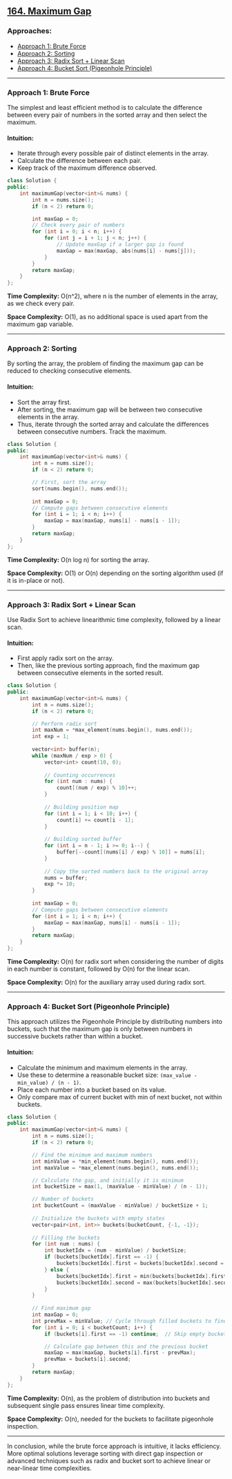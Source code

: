 ## [164. Maximum Gap](https://leetcode.com/problems/maximum-gap/)

### Approaches:
- [Approach 1: Brute Force](#approach-1-brute-force)
- [Approach 2: Sorting](#approach-2-sorting)
- [Approach 3: Radix Sort + Linear Scan](#approach-3-radix-sort--linear-scan)
- [Approach 4: Bucket Sort (Pigeonhole Principle)](#approach-4-bucket-sort-pigeonhole-principle)

---

### Approach 1: Brute Force

The simplest and least efficient method is to calculate the difference between every pair of numbers in the sorted array and then select the maximum.

#### Intuition:
- Iterate through every possible pair of distinct elements in the array.
- Calculate the difference between each pair.
- Keep track of the maximum difference observed.

```cpp
class Solution {
public:
    int maximumGap(vector<int>& nums) {
        int n = nums.size();
        if (n < 2) return 0;

        int maxGap = 0;
        // Check every pair of numbers
        for (int i = 0; i < n; i++) {
            for (int j = i + 1; j < n; j++) {
                // Update maxGap if a larger gap is found
                maxGap = max(maxGap, abs(nums[i] - nums[j]));
            }
        }
        return maxGap;
    }
};
```

**Time Complexity:** O(n^2), where n is the number of elements in the array, as we check every pair.

**Space Complexity:** O(1), as no additional space is used apart from the maximum gap variable.

---

### Approach 2: Sorting

By sorting the array, the problem of finding the maximum gap can be reduced to checking consecutive elements.

#### Intuition:
- Sort the array first.
- After sorting, the maximum gap will be between two consecutive elements in the array.
- Thus, iterate through the sorted array and calculate the differences between consecutive numbers. Track the maximum.

```cpp
class Solution {
public:
    int maximumGap(vector<int>& nums) {
        int n = nums.size();
        if (n < 2) return 0;

        // First, sort the array
        sort(nums.begin(), nums.end());
        
        int maxGap = 0;
        // Compute gaps between consecutive elements
        for (int i = 1; i < n; i++) {
            maxGap = max(maxGap, nums[i] - nums[i - 1]);
        }
        return maxGap;
    }
};
```

**Time Complexity:** O(n log n) for sorting the array.

**Space Complexity:** O(1) or O(n) depending on the sorting algorithm used (if it is in-place or not).

---

### Approach 3: Radix Sort + Linear Scan

Use Radix Sort to achieve linearithmic time complexity, followed by a linear scan.

#### Intuition:
- First apply radix sort on the array.
- Then, like the previous sorting approach, find the maximum gap between consecutive elements in the sorted result.

```cpp
class Solution {
public:
    int maximumGap(vector<int>& nums) {
        int n = nums.size();
        if (n < 2) return 0;

        // Perform radix sort
        int maxNum = *max_element(nums.begin(), nums.end());
        int exp = 1;
        
        vector<int> buffer(n);
        while (maxNum / exp > 0) {
            vector<int> count(10, 0);
            
            // Counting occurrences
            for (int num : nums) {
                count[(num / exp) % 10]++;
            }
            
            // Building position map
            for (int i = 1; i < 10; i++) {
                count[i] += count[i - 1];
            }
            
            // Building sorted buffer
            for (int i = n - 1; i >= 0; i--) {
                buffer[--count[(nums[i] / exp) % 10]] = nums[i];
            }
            
            // Copy the sorted numbers back to the original array
            nums = buffer;
            exp *= 10;
        }
        
        int maxGap = 0;
        // Compute gaps between consecutive elements
        for (int i = 1; i < n; i++) {
            maxGap = max(maxGap, nums[i] - nums[i - 1]);
        }
        return maxGap;
    }
};
```

**Time Complexity:** O(n) for radix sort when considering the number of digits in each number is constant, followed by O(n) for the linear scan.

**Space Complexity:** O(n) for the auxiliary array used during radix sort.

---

### Approach 4: Bucket Sort (Pigeonhole Principle)

This approach utilizes the Pigeonhole Principle by distributing numbers into buckets, such that the maximum gap is only between numbers in successive buckets rather than within a bucket.

#### Intuition:
- Calculate the minimum and maximum elements in the array.
- Use these to determine a reasonable bucket size: `(max_value - min_value) / (n - 1)`.
- Place each number into a bucket based on its value.
- Only compare max of current bucket with min of next bucket, not within buckets.

```cpp
class Solution {
public:
    int maximumGap(vector<int>& nums) {
        int n = nums.size();
        if (n < 2) return 0;

        // Find the minimum and maximum numbers
        int minValue = *min_element(nums.begin(), nums.end());
        int maxValue = *max_element(nums.begin(), nums.end());

        // Calculate the gap, and initially it is minimum
        int bucketSize = max(1, (maxValue - minValue) / (n - 1));

        // Number of buckets
        int bucketCount = (maxValue - minValue) / bucketSize + 1;
        
        // Initialize the buckets with empty states
        vector<pair<int, int>> buckets(bucketCount, {-1, -1});
        
        // Filling the buckets
        for (int num : nums) {
            int bucketIdx = (num - minValue) / bucketSize;
            if (buckets[bucketIdx].first == -1) {
                buckets[bucketIdx].first = buckets[bucketIdx].second = num;
            } else {
                buckets[bucketIdx].first = min(buckets[bucketIdx].first, num);
                buckets[bucketIdx].second = max(buckets[bucketIdx].second, num);
            }
        }
        
        // Find maximum gap
        int maxGap = 0; 
        int prevMax = minValue; // Cycle through filled buckets to find maximum gap
        for (int i = 0; i < bucketCount; i++) {
            if (buckets[i].first == -1) continue;  // Skip empty buckets

            // Calculate gap between this and the previous bucket
            maxGap = max(maxGap, buckets[i].first - prevMax);
            prevMax = buckets[i].second;
        }
        return maxGap;
    }
};
```

**Time Complexity:** O(n), as the problem of distribution into buckets and subsequent single pass ensures linear time complexity.

**Space Complexity:** O(n), needed for the buckets to facilitate pigeonhole inspection.

---

In conclusion, while the brute force approach is intuitive, it lacks efficiency. More optimal solutions leverage sorting with direct gap inspection or advanced techniques such as radix and bucket sort to achieve linear or near-linear time complexities.

